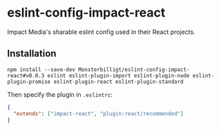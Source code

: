 # eslint-config-impact-react

Impact Media's sharable eslint config used in their React projects.

## Installation

`npm install --save-dev Monsterbilligt/eslint-config-impact-react#v0.0.3 eslint eslint-plugin-import eslint-plugin-node eslint-plugin-promise eslint-plugin-react eslint-plugin-standard`

Then specify the plugin in `.eslintrc`:

```json
{
  "extends": ["impact-react", "plugin:react/recommended"]
}
```
